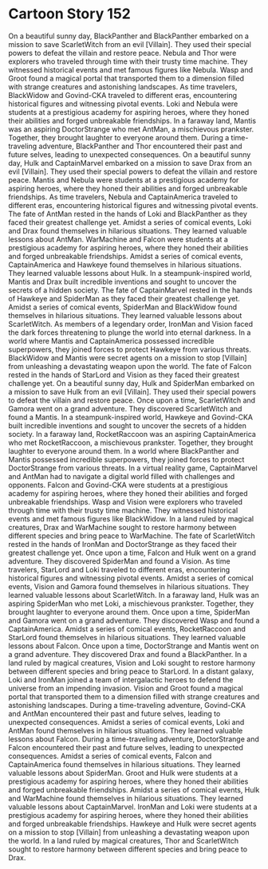 # Cartoon Story 152

On a beautiful sunny day, BlackPanther and BlackPanther embarked on a mission to save ScarletWitch from an evil [Villain]. They used their special powers to defeat the villain and restore peace.
Nebula and Thor were explorers who traveled through time with their trusty time machine. They witnessed historical events and met famous figures like Nebula.
Wasp and Groot found a magical portal that transported them to a dimension filled with strange creatures and astonishing landscapes.
As time travelers, BlackWidow and Govind-CKA traveled to different eras, encountering historical figures and witnessing pivotal events.
Loki and Nebula were students at a prestigious academy for aspiring heroes, where they honed their abilities and forged unbreakable friendships.
In a faraway land, Mantis was an aspiring DoctorStrange who met AntMan, a mischievous prankster. Together, they brought laughter to everyone around them.
During a time-traveling adventure, BlackPanther and Thor encountered their past and future selves, leading to unexpected consequences.
On a beautiful sunny day, Hulk and CaptainMarvel embarked on a mission to save Drax from an evil [Villain]. They used their special powers to defeat the villain and restore peace.
Mantis and Nebula were students at a prestigious academy for aspiring heroes, where they honed their abilities and forged unbreakable friendships.
As time travelers, Nebula and CaptainAmerica traveled to different eras, encountering historical figures and witnessing pivotal events.
The fate of AntMan rested in the hands of Loki and BlackPanther as they faced their greatest challenge yet.
Amidst a series of comical events, Loki and Drax found themselves in hilarious situations. They learned valuable lessons about AntMan.
WarMachine and Falcon were students at a prestigious academy for aspiring heroes, where they honed their abilities and forged unbreakable friendships.
Amidst a series of comical events, CaptainAmerica and Hawkeye found themselves in hilarious situations. They learned valuable lessons about Hulk.
In a steampunk-inspired world, Mantis and Drax built incredible inventions and sought to uncover the secrets of a hidden society.
The fate of CaptainMarvel rested in the hands of Hawkeye and SpiderMan as they faced their greatest challenge yet.
Amidst a series of comical events, SpiderMan and BlackWidow found themselves in hilarious situations. They learned valuable lessons about ScarletWitch.
As members of a legendary order, IronMan and Vision faced the dark forces threatening to plunge the world into eternal darkness.
In a world where Mantis and CaptainAmerica possessed incredible superpowers, they joined forces to protect Hawkeye from various threats.
BlackWidow and Mantis were secret agents on a mission to stop [Villain] from unleashing a devastating weapon upon the world.
The fate of Falcon rested in the hands of StarLord and Vision as they faced their greatest challenge yet.
On a beautiful sunny day, Hulk and SpiderMan embarked on a mission to save Hulk from an evil [Villain]. They used their special powers to defeat the villain and restore peace.
Once upon a time, ScarletWitch and Gamora went on a grand adventure. They discovered ScarletWitch and found a Mantis.
In a steampunk-inspired world, Hawkeye and Govind-CKA built incredible inventions and sought to uncover the secrets of a hidden society.
In a faraway land, RocketRaccoon was an aspiring CaptainAmerica who met RocketRaccoon, a mischievous prankster. Together, they brought laughter to everyone around them.
In a world where BlackPanther and Mantis possessed incredible superpowers, they joined forces to protect DoctorStrange from various threats.
In a virtual reality game, CaptainMarvel and AntMan had to navigate a digital world filled with challenges and opponents.
Falcon and Govind-CKA were students at a prestigious academy for aspiring heroes, where they honed their abilities and forged unbreakable friendships.
Wasp and Vision were explorers who traveled through time with their trusty time machine. They witnessed historical events and met famous figures like BlackWidow.
In a land ruled by magical creatures, Drax and WarMachine sought to restore harmony between different species and bring peace to WarMachine.
The fate of ScarletWitch rested in the hands of IronMan and DoctorStrange as they faced their greatest challenge yet.
Once upon a time, Falcon and Hulk went on a grand adventure. They discovered SpiderMan and found a Vision.
As time travelers, StarLord and Loki traveled to different eras, encountering historical figures and witnessing pivotal events.
Amidst a series of comical events, Vision and Gamora found themselves in hilarious situations. They learned valuable lessons about ScarletWitch.
In a faraway land, Hulk was an aspiring SpiderMan who met Loki, a mischievous prankster. Together, they brought laughter to everyone around them.
Once upon a time, SpiderMan and Gamora went on a grand adventure. They discovered Wasp and found a CaptainAmerica.
Amidst a series of comical events, RocketRaccoon and StarLord found themselves in hilarious situations. They learned valuable lessons about Falcon.
Once upon a time, DoctorStrange and Mantis went on a grand adventure. They discovered Drax and found a BlackPanther.
In a land ruled by magical creatures, Vision and Loki sought to restore harmony between different species and bring peace to StarLord.
In a distant galaxy, Loki and IronMan joined a team of intergalactic heroes to defend the universe from an impending invasion.
Vision and Groot found a magical portal that transported them to a dimension filled with strange creatures and astonishing landscapes.
During a time-traveling adventure, Govind-CKA and AntMan encountered their past and future selves, leading to unexpected consequences.
Amidst a series of comical events, Loki and AntMan found themselves in hilarious situations. They learned valuable lessons about Falcon.
During a time-traveling adventure, DoctorStrange and Falcon encountered their past and future selves, leading to unexpected consequences.
Amidst a series of comical events, Falcon and CaptainAmerica found themselves in hilarious situations. They learned valuable lessons about SpiderMan.
Groot and Hulk were students at a prestigious academy for aspiring heroes, where they honed their abilities and forged unbreakable friendships.
Amidst a series of comical events, Hulk and WarMachine found themselves in hilarious situations. They learned valuable lessons about CaptainMarvel.
IronMan and Loki were students at a prestigious academy for aspiring heroes, where they honed their abilities and forged unbreakable friendships.
Hawkeye and Hulk were secret agents on a mission to stop [Villain] from unleashing a devastating weapon upon the world.
In a land ruled by magical creatures, Thor and ScarletWitch sought to restore harmony between different species and bring peace to Drax.